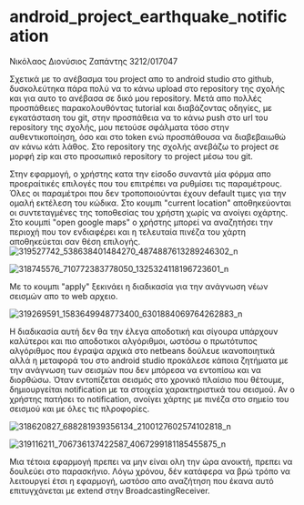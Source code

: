 # android_project_earthquake_notification

Νικόλαος Διονύσιος Ζαπάντης 3212/017047

Σχετικά με το ανέβασμα του project απο το android studio στο github, δυσκολεύτηκα πάρα πολύ να το κάνω upload στο repository της σχολής και για αυτο το ανέβασα σε δικό μου repository. Μετά απο πολλές προσπάθειες παρακολουθόντας tutorial και διαβάζοντας οδηγίες, με εγκατάσταση του git, στην προσπάθεια να το κάνω push στο url του repository της σχολής, μου πετούσε σφάλματα τόσο στην αυθεντικοποίηση, όσο και στο token ενώ προσπάθουσα να διαβεβαιωθώ αν κάνω κάτι λάθος. Στο repository της σχολής ανεβάζω το project σε μορφή zip και στο προσωπικό repository το
project μέσω του git.

Στην εφαρμογή, ο χρήστης κατα την είσοδο συναντά μία φόρμα απο προεραίτικές επιλογές που του επιτρέπει να ρυθμίσει τις παραμέτρους. Όλες οι παραμέτροι που δεν τροποποιούνται έχουν default τιμες για την ομαλή εκτέλεση του κώδικα. Στο κουμπι "current location" αποθηκεύονται οι συντεταγμένες της τοποθεσίας του χρήστη χωρίς να ανοίγει οχάρτης. Στο κουμπί "open google maps" ο χρήστης μπορεί να αναζητήσει την περιοχή που τον ενδιαφέρει και η τελευταία πινέζα του χάρτη αποθηκεύεται σαν θέση επιλογής.
![319527742_538638401484270_4874887613289246302_n](https://user-images.githubusercontent.com/83024306/207444139-f2e3451d-4112-4f5e-993b-60d13e52f8e9.jpg)

![318745576_710772383778050_1325324118196723601_n](https://user-images.githubusercontent.com/83024306/207444199-f686d0aa-a6ce-4c60-9842-2b83faecbf89.jpg)

Με το κουμπι "apply" ξεκινάει η διαδικασία για την ανάγνωση νέων σεισμών απο το web αρχειο.

![319269591_1583649948773400_6301884069764262883_n](https://user-images.githubusercontent.com/83024306/207444434-b852a677-a408-42a2-893b-540cfc48dfb3.jpg)

Η διαδικασία αυτή δεν θα την έλεγα αποδοτική και σίγουρα υπάρχουν καλύτεροι και πιο αποδοτικοι αλγόριθμοι, ωστόσω ο πρωτότυπος αλγόριθμος που έγραψα αρχικά στο netbeans δούλευε ικανοποιητικά αλλά η μεταφορά του στο android studio προκάλεσε κάποια ζητήματα με την ανάγνωση των σεισμών που δεν μπόρεσα να εντοπίσω και να διορθώσω. Όταν εντοπίζεται σεισμός στο χρονικό πλαίσιο που θέτουμε, δημιουργείται notification με τα στοιχεία χαρακτηριστικά του σεισμού.
Αν ο χρήστης πατήσει το notification, ανοίγει χάρτης με πινέζα στο σημείο του σεισμού και με όλες τις πλροφορίες.

![318620827_688281939356134_2100127602574102818_n](https://user-images.githubusercontent.com/83024306/207444676-0684ba59-b78b-4bd9-9572-14cd796347eb.jpg)

![319116211_706736137422587_4067299181185455875_n](https://user-images.githubusercontent.com/83024306/207444704-857eb5fe-87ff-4cba-8926-08a8950da085.jpg)



Μια τέτοια εφαρμογή πρεπει να μην είναι ολη την ώρα ανοικτή, πρεπει να δουλεύει στο παρασκήνιο. Λόγω χρόνου, δέν κατάφερα να βρώ τρόπο να λειτουργεί έτσι η εφαρμογή,
ωστόσο απο αναζήτηση που έκανα αυτό επιτυγχάνεται με extend στην BroadcastingReceiver.  
